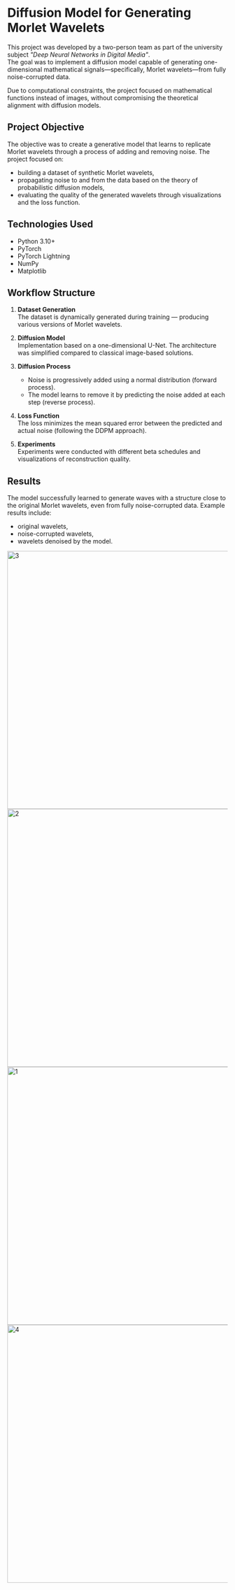 # Diffusion Model for Generating Morlet Wavelets

This project was developed by a two-person team as part of the university subject *"Deep Neural Networks in Digital Media"*.  
The goal was to implement a diffusion model capable of generating one-dimensional mathematical signals—specifically, Morlet wavelets—from fully noise-corrupted data.

Due to computational constraints, the project focused on mathematical functions instead of images, without compromising the theoretical alignment with diffusion models.

## Project Objective

The objective was to create a generative model that learns to replicate Morlet wavelets through a process of adding and removing noise. The project focused on:

- building a dataset of synthetic Morlet wavelets,
- propagating noise to and from the data based on the theory of probabilistic diffusion models,
- evaluating the quality of the generated wavelets through visualizations and the loss function.

## Technologies Used

- Python 3.10+
- PyTorch
- PyTorch Lightning
- NumPy
- Matplotlib

## Workflow Structure

1. **Dataset Generation**  
   The dataset is dynamically generated during training — producing various versions of Morlet wavelets.

2. **Diffusion Model**  
   Implementation based on a one-dimensional U-Net. The architecture was simplified compared to classical image-based solutions.

3. **Diffusion Process**  
   - Noise is progressively added using a normal distribution (forward process).  
   - The model learns to remove it by predicting the noise added at each step (reverse process).

4. **Loss Function**  
   The loss minimizes the mean squared error between the predicted and actual noise (following the DDPM approach).

5. **Experiments**  
   Experiments were conducted with different beta schedules and visualizations of reconstruction quality.

## Results

The model successfully learned to generate waves with a structure close to the original Morlet wavelets, even from fully noise-corrupted data. Example results include:

- original wavelets,
- noise-corrupted wavelets,
- wavelets denoised by the model.

<img width="1790" height="590" alt="3" src="https://github.com/user-attachments/assets/538f63c9-ece1-4856-87d5-216c66d08d29" />
<img width="1790" height="590" alt="2" src="https://github.com/user-attachments/assets/f21336d6-a771-46d6-852e-898033da7701" />
<img width="1790" height="590" alt="1" src="https://github.com/user-attachments/assets/4fda56d2-b230-4d43-b023-40e71685ae39" />
<img width="1790" height="590" alt="4" src="https://github.com/user-attachments/assets/a17be655-e7bb-4572-ae76-2d5307081e70" />



